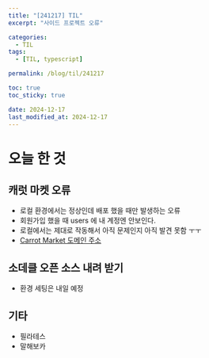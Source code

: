 ```yaml
---
title: "[241217] TIL"
excerpt: "사이드 프로젝트 오류"

categories:
  - TIL
tags:
  - [TIL, typescript]

permalink: /blog/til/241217

toc: true
toc_sticky: true

date: 2024-12-17
last_modified_at: 2024-12-17
---
```


# 오늘 한 것

## 캐럿 마켓 오류

- 로컬 환경에서는 정상인데 배포 했을 때만 발생하는 오류
- 회원가입 했을 때 users 에 내 계정엔 안보인다.
- 로컬에서는 제대로 작동해서 아직 문제인지 아직 발견 못함 ㅜㅜ
- [Carrot Market 도메인 주소](https://carrot-market-woad.vercel.app/)

## 소데클 오픈 소스 내려 받기

- 환경 세팅은 내일 예정

## 기타

- 필라테스
- 말해보카
